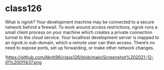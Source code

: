 # class126

What is ngrok?
Your development machine may be connected to a secure network behind a firewall. To work around access restrictions, ngrok runs a small client process on your machine which creates a private connection tunnel to the cloud service. Your localhost development server is mapped to an ngrok.io sub-domain, which a remote user can then access. There’s no need to expose ports, set up forwarding, or make other network changes.

!https://github.com/Akriti96/class126/blob/main/Screenshot%202021-12-01%20011437.png
